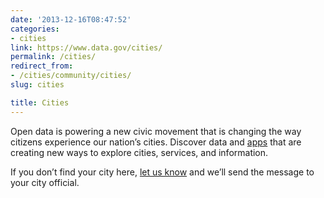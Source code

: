 ```yaml
---
date: '2013-12-16T08:47:52'
categories:
- cities
link: https://www.data.gov/cities/
permalink: /cities/
redirect_from:
- /cities/community/cities/
slug: cities

title: Cities 
---
```


Open data is powering a new civic movement that is changing the way citizens experience our nation’s cities. Discover data and [apps](../../cities/city-apps) that are creating new ways to explore cities, services, and information.

If you don’t find your city here, [let us know](http://www.data.gov/contact) and we’ll send the message to your city official.

